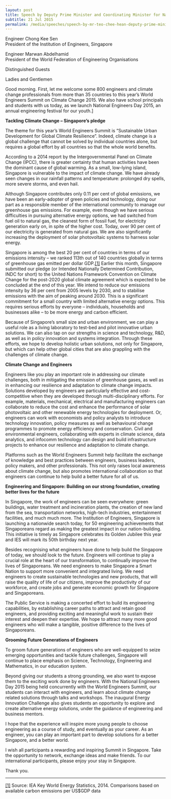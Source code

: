 ```yaml
---
layout: post
title: Speech by Deputy Prime Minister and Coordinating Minister for National Security and Minister for Home Affairs Teo Chee Hean at the Joint Opening of the World Engineers Summit (WES) on Climate Change 2015 and National Engineers Day (NED)
subtitle: 21 Jul 2015
permalink: /media/speeches/speech-by-mr-teo-chee-hean-deputy-prime-minister-and-coordinating-minister-for-national-security-and-minister-for-home-affairs-at-the-joint-opening-of-the-world-engineers/
---
```


Engineer Chong Kee Sen
<br>President of the Institution of Engineers, Singapore

Engineer Marwan Abdelhamid
<br>President of the World Federation of Engineering Organisations

Distinguished Guests

Ladies and Gentlemen

Good morning. First, let me welcome some 800 engineers and climate change professionals from more than 35 countries to this year’s World Engineers Summit on Climate Change 2015. We also have school principals and students with us today, as we launch National Engineers Day 2015, an annual engineering festival for our youth.]

**Tackling Climate Change – Singapore’s pledge**

The theme for this year’s World Engineers Summit is “Sustainable Urban Development for Global Climate Resilience”. Indeed, climate change is a global challenge that cannot be solved by individual countries alone, but requires a global effort by all countries so that the whole world benefits.

According to a 2014 report by the Intergovernmental Panel on Climate Change (IPCC), there is greater certainty that human activities have been the dominant cause of global warming. As a small, low-lying island, Singapore is vulnerable to the impact of climate change.   We have already seen changes in our rainfall patterns and temperature: prolonged dry spells, more severe storms, and even hail. 

Although Singapore contributes only 0.11 per cent of global emissions, we have been an early-adopter of green policies and technology, doing our part as a responsible member of the international community to manage our greenhouse gas emissions.  For example, even though we have serious difficulties in pursuing alternative energy options, we had switched from fuel oil to natural gas, the cleanest form of fossil fuel, for electricity generation early on, in spite of the higher cost. Today, over 90 per cent of our electricity is generated from natural gas. We are also significantly increasing the deployment of solar photovoltaic systems to harness solar energy.

Singapore is among the best 20 per cent of countries in terms of our emissions intensity – we ranked 113th out of 140 countries globally in terms of greenhouse gas emitted per dollar GDP.<a href="#1" id="1a">[1]</a> Earlier this month, Singapore submitted our pledge (or Intended Nationally Determined Contribution, INDC for short) to the United Nations Framework Convention on Climate Change for the post-2020 global climate agreement which is expected to be concluded at the end of this year.  We intend to reduce our emissions intensity by 36 per cent from 2005 levels by 2030, and to stabilise emissions with the aim of peaking around 2030.   This is a significant commitment for a small country with limited alternative energy options.  This requires serious efforts by everyone – individuals, households and businesses alike – to be more energy and carbon efficient.

Because of Singapore’s small size and urban environment, we can play a useful role as a living laboratory to test-bed and pilot innovative urban solutions.  We can also tap on our strengths in science and technology, R&D, as well as in policy innovation and systems integration. Through these efforts, we hope to develop holistic urban solutions, not only for Singapore, but which can help other global cities that are also grappling with the challenges of climate change.

**Climate Change and Engineers**

Engineers like you play an important role in addressing our climate challenges, both in mitigating the emission of greenhouse gases, as well as in enhancing our resilience and adaptation to climate change impacts. Solutions developed by engineers are particularly effective and cost-competitive when they are developed through multi-disciplinary efforts.  For example, materials, mechanical, electrical and manufacturing engineers can collaborate to reduce the cost and enhance the performance of solar photovoltaic and other renewable energy technologies for deployment.  Or, engineers can work with economists and policy analysts to introduce technology innovation, policy measures as well as behavioural change programmes to promote energy efficiency and conservation. Civil and environmental engineers, collaborating with experts in climate science, data analytics, and infocomm technology can design and build infrastructure projects to enhance our resilience and adaptation to climate change. 

Platforms such as the World Engineers Summit help facilitate the exchange of knowledge and best practices between engineers, business leaders, policy makers, and other professionals. This not only raises local awareness about climate change, but also promotes international collaboration so that engineers can continue to help build a better future for all of us.

**Engineering and Singapore: Building on our strong foundation, creating better lives for the future**

In Singapore, the work of engineers can be seen everywhere:  green buildings, water treatment and incineration plants, the creation of new land from the sea, transportation networks, high-tech industries, entertainment facilities, and much much more. The Institution of Engineers, Singapore is launching a nationwide search today, for 50 engineering achievements that Singaporeans regard as making the greatest impact in our nation-building. This initiative is timely as Singapore celebrates its Golden Jubilee this year and IES will mark its 50th birthday next year.

Besides recognising what engineers have done to help build the Singapore of today, we should look to the future. Engineers will continue to play a crucial role at the heart of our transformation, to continually improve the lives of Singaporeans. We need engineers to make Singapore a Smart Nation to support more convenient and integrated living. We need engineers to create sustainable technologies and new products, that will raise the quality of life of our citizens, improve the productivity of our workforce, and create jobs and generate economic growth for Singapore and Singaporeans.

The Public Service is making a concerted effort to build its engineering capabilities, by establishing career paths to attract and retain good engineers, and providing exciting and meaningful work to sustain their interest and deepen their expertise. We hope to attract many more good engineers who will make a tangible, positive difference to the lives of Singaporeans.

**Grooming Future Generations of Engineers**

To groom future generations of engineers who are well-equipped to seize emerging opportunities and tackle future challenges, Singapore will continue to place emphasis on Science, Technology, Engineering and Mathematics, in our education system.

Beyond giving our students a strong grounding, we also want to expose them to the exciting work done by engineers. With the National Engineers Day 2015 being held concurrently with the World Engineers Summit, our students can interact with engineers, and learn about climate change related solutions through talks and workshops. The inaugural Energy Innovation Challenge also gives students an opportunity to explore and create alternative energy solutions, under the guidance of engineering and business mentors.

I hope that the experience will inspire more young people to choose engineering as a course of study, and eventually as your career. As an engineer, you can play an important part to develop solutions for a better Singapore, and a better world.

I wish all participants a rewarding and inspiring Summit in Singapore.  Take the opportunity to network, exchange ideas and make friends. To our international participants, please enjoy your stay in Singapore. 

Thank you.

___

<a href="#1a" id="1">[1]</a> Source: IEA Key World Energy Statistics, 2014. Comparisons based on available carbon emissions per US$GDP data
